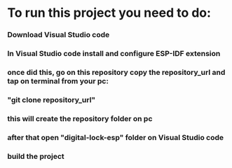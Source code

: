 # To run this project you need to do:
###    Download Visual Studio code
###    In Visual Studio code install and configure ESP-IDF extension
###    once did this, go on this repository copy the repository_url and tap on terminal from your pc:
###    "git clone repository_url"
###    this will create the repository folder on pc
###    after that open "digital-lock-esp" folder on Visual Studio code
###    build the project